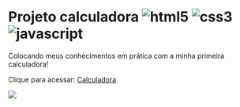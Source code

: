# Projeto calculadora ![html5](https://img.shields.io/badge/HTML5-E34F26?style=for-the-badge&logo=html5&logoColor=white) ![css3](https://img.shields.io/badge/CSS3-1572B6?style=for-the-badge&logo=css3&logoColor=white) ![javascript](https://img.shields.io/badge/JavaScript-323330?style=for-the-badge&logo=javascript&logoColor=F7DF1E)

Colocando meus conhecimentos em prática com a minha primeira calculadora! 

Clique para acessar: [Calculadora](https://julliabea.github.io/Calculadora/)

![](https://user-images.githubusercontent.com/109460961/224652920-f08d3707-c9ca-4008-899a-564e8ad9ee3e.gif#vitrinedev)
